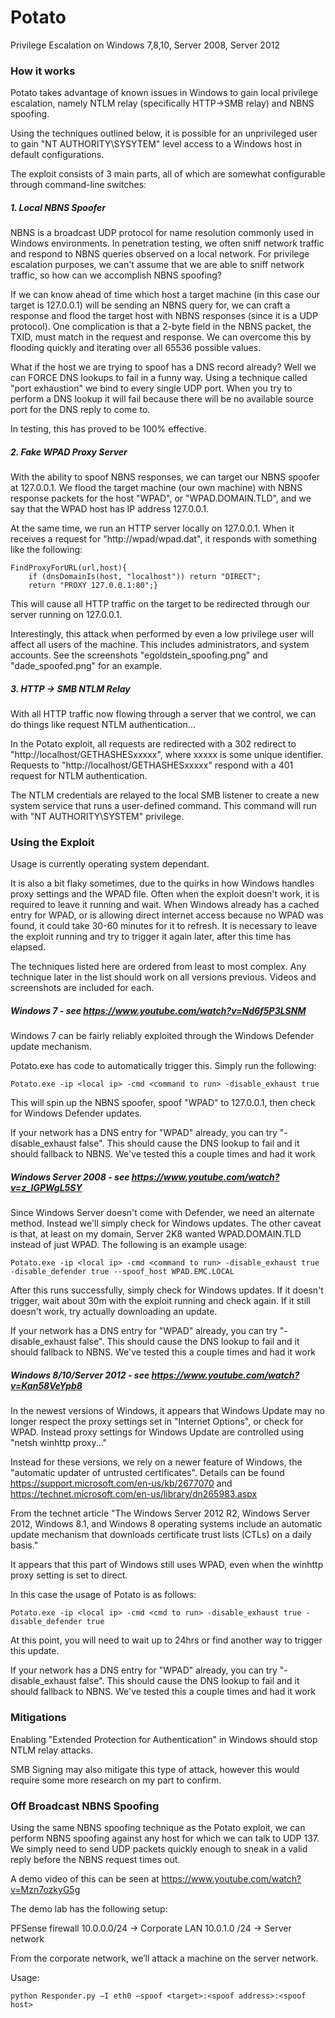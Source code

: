 # Potato
Privilege Escalation on Windows 7,8,10, Server 2008, Server 2012

### How it works
Potato takes advantage of known issues in Windows to gain local privilege escalation, namely NTLM relay (specifically HTTP->SMB relay) and NBNS spoofing.

Using the techniques outlined below, it is possible for an unprivileged user to gain "NT AUTHORITY\SYSYTEM" level access to a Windows host in default configurations.

The exploit consists of 3 main parts, all of which are somewhat configurable through command-line switches:

##### 1. Local NBNS Spoofer
NBNS is a broadcast UDP protocol for name resolution commonly used in Windows environments. In penetration testing, we often sniff network traffic and respond to NBNS queries observed on a local network. For privilege escalation purposes, we can't assume that we are able to sniff network traffic, so how can we accomplish NBNS spoofing?

If we can know ahead of time which host a target machine (in this case our target is 127.0.0.1) will be sending an NBNS query for, we can craft a response and flood the target host with NBNS responses (since it is a UDP protocol). One complication is that a 2-byte field in the NBNS packet, the TXID, must match in the request and response. We can overcome this by flooding quickly and iterating over all 65536 possible values.

What if the host we are trying to spoof has a DNS record already? Well we can FORCE DNS lookups to fail in a funny way. Using a technique called "port exhaustion" we bind to every single UDP port. When you try to perform a DNS lookup it will fail because there will be no available source port for the DNS reply to come to.

In testing, this has proved to be 100% effective.

##### 2. Fake WPAD Proxy Server
With the ability to spoof NBNS responses, we can target our NBNS spoofer at 127.0.0.1. We flood the target machine (our own machine) with NBNS response packets for the host "WPAD", or "WPAD.DOMAIN.TLD", and we say that the WPAD host has IP address 127.0.0.1.

At the same time, we run an HTTP server locally on 127.0.0.1. When it receives a request for "http://wpad/wpad.dat", it responds with something like the following:

```
FindProxyForURL(url,host){
	if (dnsDomainIs(host, "localhost")) return "DIRECT";
	return "PROXY 127.0.0.1:80";}
```

This will cause all HTTP traffic on the target to be redirected through our server running on 127.0.0.1.

Interestingly, this attack when performed by even a low privilege user will affect all users of the machine. This includes administrators, and system accounts. See the screenshots "egoldstein_spoofing.png" and "dade_spoofed.png" for an example. 

##### 3. HTTP -> SMB NTLM Relay
With all HTTP traffic now flowing through a server that we control, we can do things like request NTLM authentication...

In the Potato exploit, all requests are redirected with a 302 redirect to "http://localhost/GETHASHESxxxxx", where xxxxx is some unique identifier. Requests to "http://localhost/GETHASHESxxxxx" respond with a 401 request for NTLM authentication.

The NTLM credentials are relayed to the local SMB listener to create a new system service that runs a user-defined command. This command will run with "NT AUTHORITY\SYSTEM" privilege.


### Using the Exploit
Usage is currently operating system dependant.

It is also a bit flaky sometimes, due to the quirks in how Windows handles proxy settings and the WPAD file. Often when the exploit doesn't work, it is required to leave it running and wait. When Windows already has a cached entry for WPAD, or is allowing direct internet access because no WPAD was found, it could take 30-60 minutes for it to refresh. It is necessary to leave the exploit running and try to trigger it again later, after this time has elapsed.

The techniques listed here are ordered from least to most complex. Any technique later in the list should work on all versions previous. Videos and screenshots are included for each.

##### Windows 7 - see https://www.youtube.com/watch?v=Nd6f5P3LSNM
Windows 7 can be fairly reliably exploited through the Windows Defender update mechanism.

Potato.exe has code to automatically trigger this. Simply run the following:
```
Potato.exe -ip <local ip> -cmd <command to run> -disable_exhaust true
```

This will spin up the NBNS spoofer, spoof "WPAD" to 127.0.0.1, then check for Windows Defender updates.

If your network has a DNS entry for "WPAD" already, you can try "-disable_exhaust false". This should cause the DNS lookup to fail and it should fallback to NBNS. We've tested this a couple times and had it work

##### Windows Server 2008 - see https://www.youtube.com/watch?v=z_IGPWgL5SY
Since Windows Server doesn't come with Defender, we need an alternate method. Instead we'll simply check for Windows updates. The other caveat is that, at least on my domain, Server 2K8 wanted WPAD.DOMAIN.TLD instead of just WPAD. The following is an example usage:

```
Potato.exe -ip <local ip> -cmd <command to run> -disable_exhaust true -disable_defender true --spoof_host WPAD.EMC.LOCAL
```

After this runs successfully, simply check for Windows updates. If it doesn't trigger, wait about 30m with the exploit running and check again. If it still doesn't work, try actually downloading an update.

If your network has a DNS entry for "WPAD" already, you can try "-disable_exhaust false". This should cause the DNS lookup to fail and it should fallback to NBNS. We've tested this a couple times and had it work

##### Windows 8/10/Server 2012 - see https://www.youtube.com/watch?v=Kan58VeYpb8
In the newest versions of Windows, it appears that Windows Update may no longer respect the proxy settings set in "Internet Options", or check for WPAD. Instead proxy settings for Windows Update are controlled using "netsh winhttp proxy..."

Instead for these versions, we rely on a newer feature of Windows, the "automatic updater of untrusted certificates". Details can be found https://support.microsoft.com/en-us/kb/2677070 and https://technet.microsoft.com/en-us/library/dn265983.aspx

From the technet article "The Windows Server 2012 R2, Windows Server 2012, Windows 8.1, and Windows 8 operating systems include an automatic update mechanism that downloads certificate trust lists (CTLs) on a daily basis."

It appears that this part of Windows still uses WPAD, even when the winhttp proxy setting is set to direct.

In this case the usage of Potato is as follows:
```
Potato.exe -ip <local ip> -cmd <cmd to run> -disable_exhaust true -disable_defender true
```

At this point, you will need to wait up to 24hrs or find another way to trigger this update.

If your network has a DNS entry for "WPAD" already, you can try "-disable_exhaust false". This should cause the DNS lookup to fail and it should fallback to NBNS. We've tested this a couple times and had it work

### Mitigations

Enabling "Extended Protection for Authentication" in Windows should stop NTLM relay attacks. 

SMB Signing may also mitigate this type of attack, however this would require some more research on my part to confirm.

### Off Broadcast NBNS Spoofing
Using the same NBNS spoofing technique as the Potato exploit, we can perform NBNS spoofing against any host for which we can talk to UDP 137. We simply need to send UDP packets quickly enough to sneak in a valid reply before the NBNS request times out.

A demo video of this can be seen at https://www.youtube.com/watch?v=Mzn7ozkyG5g

The demo lab has the following setup:

PFSense firewall
10.0.0.0/24 -> Corporate LAN
10.0.1.0 /24 -> Server network

From the corporate network, we’ll attack a machine on the server network.

Usage: 
```
python Responder.py –I eth0 –spoof <target>:<spoof address>:<spoof host>
```
